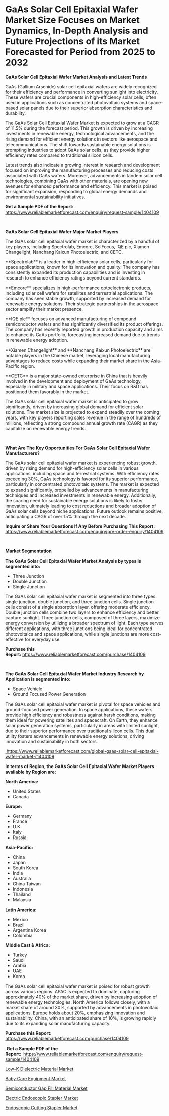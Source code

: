 <p><h1>GaAs Solar Cell Epitaxial Wafer Market Size Focuses on Market Dynamics, In-Depth Analysis and Future Projections of its Market Forecasted for Period from 2025 to 2032</h1></p><p><strong>GaAs Solar Cell Epitaxial Wafer Market Analysis and Latest Trends</strong></p>
<p><p>GaAs (Gallium Arsenide) solar cell epitaxial wafers are widely recognized for their efficiency and performance in converting sunlight into electricity. These wafers are crucial components in high-efficiency solar cells, often used in applications such as concentrated photovoltaic systems and space-based solar panels due to their superior absorption characteristics and durability.</p><p>The GaAs Solar Cell Epitaxial Wafer Market is expected to grow at a CAGR of 11.5% during the forecast period. This growth is driven by increasing investments in renewable energy, technological advancements, and the rising demand for efficient energy solutions in sectors like aerospace and telecommunications. The shift towards sustainable energy solutions is prompting industries to adopt GaAs solar cells, as they provide higher efficiency rates compared to traditional silicon cells.</p><p>Latest trends also indicate a growing interest in research and development focused on improving the manufacturing processes and reducing costs associated with GaAs wafers. Moreover, advancements in tandem solar cell technologies, combining GaAs with other materials, are opening new avenues for enhanced performance and efficiency. This market is poised for significant expansion, responding to global energy demands and environmental sustainability initiatives.</p></p>
<p><strong>Get a Sample PDF of the Report:&nbsp;</strong> <a href="https://www.reliablemarketforecast.com/enquiry/request-sample/1404109?utm_campaign=1134&utm_medium=2&utm_source=Github&utm_content=ia&utm_term=28032025&utm_id=gaas-solar-cell-epitaxial-wafer">https://www.reliablemarketforecast.com/enquiry/request-sample/1404109</a></p>
<p>&nbsp;</p>
<p><strong>GaAs Solar Cell Epitaxial Wafer Major Market Players</strong></p>
<p><p>The GaAs solar cell epitaxial wafer market is characterized by a handful of key players, including Spectrolab, Emcore, SolFocus, IQE plc, Xiamen Changelight, Nanchang Kaixun Photoelectric, and CETC. </p><p>**Spectrolab** is a leader in high-efficiency solar cells, particularly for space applications, known for its innovation and quality. The company has consistently expanded its production capabilities and is investing in research to enhance efficiency ratings beyond current standards. </p><p>**Emcore** specializes in high-performance optoelectronic products, including solar cell wafers for satellites and terrestrial applications. The company has seen stable growth, supported by increased demand for renewable energy solutions. Their strategic partnerships in the aerospace sector amplify their market presence.</p><p>**IQE plc** focuses on advanced manufacturing of compound semiconductor wafers and has significantly diversified its product offerings. The company has recently reported growth in production capacity and aims to enhance its GaAs portfolio, forecasting increased demand due to trends in renewable energy adoption.</p><p>**Xiamen Changelight** and **Nanchang Kaixun Photoelectric** are notable players in the Chinese market, leveraging local manufacturing advantages to reduce costs while expanding their market share in the Asia-Pacific region.</p><p>**CETC** is a major state-owned enterprise in China that is heavily involved in the development and deployment of GaAs technology, especially in military and space applications. Their focus on R&D has positioned them favorably in the market.</p><p>The GaAs solar cell epitaxial wafer market is anticipated to grow significantly, driven by increasing global demand for efficient solar solutions. The market size is projected to expand steadily over the coming years, with key players reporting sales revenue in the range of hundreds of millions, reflecting a strong compound annual growth rate (CAGR) as they capitalize on renewable energy trends.</p></p>
<p>&nbsp;</p>
<p><strong>What Are The Key Opportunities For GaAs Solar Cell Epitaxial Wafer Manufacturers?</strong></p>
<p><p>The GaAs solar cell epitaxial wafer market is experiencing robust growth, driven by rising demand for high-efficiency solar cells in various applications, including space and terrestrial systems. With efficiency rates exceeding 30%, GaAs technology is favored for its superior performance, particularly in concentrated photovoltaic systems. The market is expected to expand significantly, propelled by advancements in manufacturing techniques and increased investments in renewable energy. Additionally, the soaring need for sustainable energy solutions is likely to foster innovation, ultimately leading to cost reductions and broader adoption of GaAs solar cells beyond niche applications. Future outlook remains positive, anticipating a CAGR of over 15% through the next decade.</p></p>
<p><strong>Inquire or Share Your Questions If Any Before Purchasing This Report:</strong> <a href="https://www.reliablemarketforecast.com/enquiry/pre-order-enquiry/1404109?utm_campaign=1134&utm_medium=2&utm_source=Github&utm_content=ia&utm_term=28032025&utm_id=gaas-solar-cell-epitaxial-wafer">https://www.reliablemarketforecast.com/enquiry/pre-order-enquiry/1404109</a></p>
<p>&nbsp;</p>
<p><strong>Market Segmentation</strong></p>
<p><strong>The GaAs Solar Cell Epitaxial Wafer Market Analysis by types is segmented into:</strong></p>
<p><ul><li>Three Junction</li><li>Double Junction</li><li>Single Junction</li></ul></p>
<p><p>The GaAs solar cell epitaxial wafer market is segmented into three types: single junction, double junction, and three junction cells. Single junction cells consist of a single absorption layer, offering moderate efficiency. Double junction cells combine two layers to enhance efficiency and better capture sunlight. Three junction cells, composed of three layers, maximize energy conversion by utilizing a broader spectrum of light. Each type serves different applications, with three junctions being ideal for concentrated photovoltaics and space applications, while single junctions are more cost-effective for everyday use.</p></p>
<p><strong>Purchase this Report:&nbsp;</strong><a href="https://www.reliablemarketforecast.com/purchase/1404109?utm_campaign=1134&utm_medium=2&utm_source=Github&utm_content=ia&utm_term=28032025&utm_id=gaas-solar-cell-epitaxial-wafer">https://www.reliablemarketforecast.com/purchase/1404109</a></p>
<p>&nbsp;</p>
<p><strong>The GaAs Solar Cell Epitaxial Wafer Market Industry Research by Application is segmented into:</strong></p>
<p><ul><li>Space Vehicle</li><li>Ground Focused Power Generation</li></ul></p>
<p><p>The GaAs solar cell epitaxial wafer market is pivotal for space vehicles and ground-focused power generation. In space applications, these wafers provide high efficiency and robustness against harsh conditions, making them ideal for powering satellites and spacecraft. On Earth, they enhance solar power generation systems, particularly in areas with limited sunlight, due to their superior performance over traditional silicon cells. This dual utility fosters advancements in renewable energy solutions, driving innovation and sustainability in both sectors.</p></p>
<p><a href="https://www.reliablemarketforecast.com/global-gaas-solar-cell-epitaxial-wafer-market-r1404109?utm_campaign=1134&utm_medium=2&utm_source=Github&utm_content=ia&utm_term=28032025&utm_id=gaas-solar-cell-epitaxial-wafer">&nbsp;https://www.reliablemarketforecast.com/global-gaas-solar-cell-epitaxial-wafer-market-r1404109</a></p>
<p><strong>In terms of Region, the GaAs Solar Cell Epitaxial Wafer Market Players available by Region are:</strong></p>
<p>
    <p> <strong> North America: </strong>
        <ul>
            <li>United States</li>
            <li>Canada</li>
        </ul>
        </p> 
    <p> <strong> Europe: </strong>
        <ul>
            <li>Germany</li>
            <li>France</li>
            <li>U.K.</li>
            <li>Italy</li>
            <li>Russia</li>
        </ul>
        </p> 
    <p> <strong> Asia-Pacific: </strong>
        <ul>
            <li>China</li>
            <li>Japan</li>
            <li>South Korea</li>
            <li>India</li>
            <li>Australia</li>
            <li>China Taiwan</li>
            <li>Indonesia</li>
            <li>Thailand</li>
            <li>Malaysia</li>
        </ul>
        </p> 
    <p> <strong> Latin America: </strong>
        <ul>
            <li>Mexico</li>
            <li>Brazil</li>
            <li>Argentina Korea</li>
            <li>Colombia</li>
        </ul>
        </p> 
    <p> <strong> Middle East & Africa: </strong>
        <ul>
            <li>Turkey</li>
            <li>Saudi</li>
            <li>Arabia</li>
            <li>UAE</li>
            <li>Korea</li>
        </ul>
    </p>
    </p>
<p><p>The GaAs solar cell epitaxial wafer market is poised for robust growth across various regions. APAC is expected to dominate, capturing approximately 40% of the market share, driven by increasing adoption of renewable energy technologies. North America follows closely, with a market share of around 30%, supported by advancements in photovoltaic applications. Europe holds about 20%, emphasizing innovation and sustainability. China, with an anticipated share of 10%, is growing rapidly due to its expanding solar manufacturing capacity.</p></p>
<p><strong>Purchase this Report: </strong><a href="https://www.reliablemarketforecast.com/purchase/1404109?utm_campaign=1134&utm_medium=2&utm_source=Github&utm_content=ia&utm_term=28032025&utm_id=gaas-solar-cell-epitaxial-wafer">https://www.reliablemarketforecast.com/purchase/1404109</a></p>
<p>&nbsp;<strong>Get a Sample PDF of the Report:&nbsp;&nbsp;</strong><a href="https://www.reliablemarketforecast.com/enquiry/request-sample/1404109?utm_campaign=1134&utm_medium=2&utm_source=Github&utm_content=ia&utm_term=28032025&utm_id=gaas-solar-cell-epitaxial-wafer">https://www.reliablemarketforecast.com/enquiry/request-sample/1404109</a></p>
<p><strong></strong></p>
<p><p><a href="https://github.com/hoganemken50/Market-Research-Report-List-1/blob/main/low-k-dielectric-material-market.md?utm_campaign=1134&utm_medium=2&utm_source=Github&utm_content=ia&utm_term=28032025&utm_id=gaas-solar-cell-epitaxial-wafer">Low-K Dielectric Material Market</a></p><p><a href="https://github.com/buluckcapps2/Market-Research-Report-List-1/blob/main/baby-care-equipment-market.md?utm_campaign=1134&utm_medium=2&utm_source=Github&utm_content=ia&utm_term=28032025&utm_id=gaas-solar-cell-epitaxial-wafer">Baby Care Equipment Market</a></p><p><a href="https://github.com/ujanoandryvw/Market-Research-Report-List-1/blob/main/semiconductor-gap-fill-material-market.md?utm_campaign=1134&utm_medium=2&utm_source=Github&utm_content=ia&utm_term=28032025&utm_id=gaas-solar-cell-epitaxial-wafer">Semiconductor Gap Fill Material Market</a></p><p><a href="https://github.com/donnypolan/Market-Research-Report-List-1/blob/main/electric-endoscopic-stapler-market.md?utm_campaign=1134&utm_medium=2&utm_source=Github&utm_content=ia&utm_term=28032025&utm_id=gaas-solar-cell-epitaxial-wafer">Electric Endoscopic Stapler Market</a></p><p><a href="https://github.com/zemonarutaep/Market-Research-Report-List-1/blob/main/endoscopic-cutting-stapler-market.md?utm_campaign=1134&utm_medium=2&utm_source=Github&utm_content=ia&utm_term=28032025&utm_id=gaas-solar-cell-epitaxial-wafer">Endoscopic Cutting Stapler Market</a></p></p>